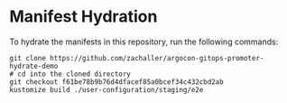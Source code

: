 # Manifest Hydration

To hydrate the manifests in this repository, run the following commands:

```shell
git clone https://github.com/zachaller/argocon-gitops-promoter-hydrate-demo
# cd into the cloned directory
git checkout f61be78b9b76d4dfacef85a0bcef34c432cbd2ab
kustomize build ./user-configuration/staging/e2e
```
